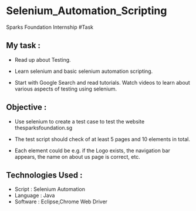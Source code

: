# Selenium_Automation_Scripting
Sparks Foundation Internship #Task
## My task  :

- Read up about Testing.

- Learn selenium and basic selenium automation scripting.

- Start with Google Search and read tutorials. Watch videos to learn about various aspects of testing using selenium.

## Objective : 

- Use selenium to create a test case to test the website thesparksfoundation.sg

- The test script should check of at least 5 pages and 10 elements in total.

- Each element could be e.g. if the Logo exists, the navigation bar appears, the name on about us page is correct, etc.

## Technologies Used :
- Script   : Selenium Automation
- Language : Java
- Software : Eclipse,Chrome Web Driver
